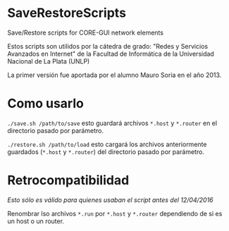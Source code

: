 # SaveRestoreScripts
Save/Restore scripts for CORE-GUI network elements

Estos scripts son utilidos por la cátedra de grado: "Redes y Servicios Avanzados en Internet" de la 
Facultad de Informática de la Universidad Nacional de La Plata (UNLP)

La primer versión fue aportada por el alumno Mauro Soria en el año 2013.

# Como usarlo

`./save.sh /path/to/save` esto guardará archivos `*.host` y `*.router` en el directorio pasado por parámetro.

`./restore.sh /path/to/load` esto cargará los archivos anteriormente guardados (`*.host` y `*.router`) del directorio pasado por parámetro.

# Retrocompatibilidad 

*Esto sólo es válido para quienes usaban el script antes del 12/04/2016*

Renombrar lso archivos `*.run` por `*.host` y `*.router` dependiendo de si es un host o un router.
